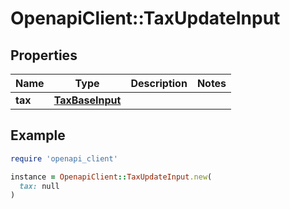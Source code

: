 # OpenapiClient::TaxUpdateInput

## Properties

| Name | Type | Description | Notes |
| ---- | ---- | ----------- | ----- |
| **tax** | [**TaxBaseInput**](TaxBaseInput.md) |  |  |

## Example

```ruby
require 'openapi_client'

instance = OpenapiClient::TaxUpdateInput.new(
  tax: null
)
```

